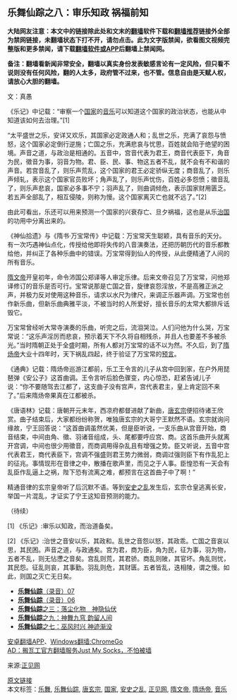  <h2>乐舞仙踪之八：审乐知政 祸福前知</h2> <p class="notice"><b>大陆网友注意：本文中的链接除此处和文末的<a href="https://github.com/bannedbook/fanqiang" >翻墙</a>软件下载和<a href="https://github.com/killgcd/justmysocks/blob/master/README.md">翻墙推荐</a>链接外全部为禁网链接，未翻墙状态下打不开，请勿点击。此为文字版禁闻，欲看图文视频完整版和更多禁闻，请下载<a href="https://github.com/bannedbook/fanqiang">翻墙软件或APP</a>后翻墙上禁闻网。</p><p>备注：翻墙看新闻非常安全，翻墙以真实身份发表敏感言论有一定风险，但只看不说则没有任何风险，翻的人太多，政府管不过来，也不管。信息自由是天赋人权，请放心大胆的翻墙。</b></p>  <div class="entry"> <p></p> <p>文：真愚</p> <p>《乐记》中记载：“审察一个<a href="https://www.bannedbook.org/bnews/tag/%E5%9B%BD%E5%AE%B6/" class="st_tag internal_tag" rel="tag" title="标签 国家 下的日志">国家</a>的<a href="https://www.bannedbook.org/bnews/tag/%e9%9f%b3%e4%b9%90/" class="st_tag internal_tag" rel="tag" title="标签 音乐 下的日志">音乐</a>可以知道这个国家的政治状态，也能从中知道该如何去治理。”[1]</p>  <p>“太平盛世之乐，安详又欢乐，其国家必定政通人和；乱世之乐，充满了哀怨与愤怒，这个国家必定倒行逆施；亡国之乐，充满悲哀与忧思，百姓就会陷于绝望的困境。声音之道，与政治是相通的。五音中，宫音代表为君王，商音代表臣下，角音为民，徵音为事，羽音为物。君、臣、民、事、物这五者不乱，就不会有不和谐的声音。若宫音乱了，则乐声荒乱，这个国家的君王必定骄纵无度；商音乱了，则乐声倾轧，表示这个国家官员败坏；角声乱了，则乐声忧伤，百姓必多怨愤；徵音乱了，则乐声悲哀，国家必多事不宁；羽声乱了，则曲调倾危，表示国家财用匮乏。若五声全部乱了，相互侵陵，则称为慢。这个国家离灭亡也就不远了。”[2]</p> <p>由此可看出，乐还可以用来预测一个国家的兴衰存亡、旦夕祸福，这也是从乐<span class='wp_keywordlink'><a href="https://www.bannedbook.org/forum24/topic8925.html" title="《治国大道》" target="_blank">治国</a></span>的功用中分离出来的。</p> <p>《神仙拾遗》与《隋书·万宝常传》中记载：万宝常天生聪颖，具有音乐的天分。有一次巧遇神仙点化，传授给他即将失传的八音演奏法，还把历朝历代的音乐都教给他，并纠正了各种乐曲中的错误。万宝常得到仙人的传授，从此便精通了人间的所有音乐。</p>  <p><a href="https://www.bannedbook.org/bnews/tag/%E9%9A%8B%E6%96%87%E5%B8%9D/" class="st_tag internal_tag" rel="tag" title="标签 隋文帝 下的日志">隋文帝</a>开皇初年，命令沛国公郑译等人审定乐律。后来文帝召见了万宝常，问他郑译修订的音乐是否可行。宝常说那是亡国之音，旋律哀怨淫放，不是高雅正派之声，并极力反对使用这种音乐，请求以水尺为律尺，来调正乐器声调。万宝常也创作新乐曲，但新乐曲典雅平淡，不被当时的人所爱好，擅长音乐的太常大都排斥诋毁它。</p> <p>万宝常曾经听大常寺演奏的乐曲，听完之后，流泪哭泣。人们问他为什么哭，万宝常说：“这乐声淫厉而悲哀，预示着天下不久将自相残杀，并且人也要差不多被杀光。”当时隋朝正处于全盛时期，所有人都对万宝常的话不以为然。不久后，到了<a href="https://www.bannedbook.org/bnews/tag/%E9%9A%8B%E7%82%80%E5%B8%9D/" class="st_tag internal_tag" rel="tag" title="标签 隋炀帝 下的日志">隋炀帝</a>大业十四年时，天下祸乱四起，终于验证了万宝常的<span class='wp_keywordlink'><a href="https://www.bannedbook.org/forum5/" title="预言玄学禁书下载" rel="nofollow">预言</a></span>。</p> <p>《通典》记载：隋炀帝巡游江都前，乐工王令言的儿子从宫中回到家，在户外用琵琶弹《安公子》这首曲调。王令言听后脸色骤变，内心惊恐，赶紧告诫儿子说：“你不要随驾去江都了，这支曲子没有宫声，宫代表君主，皇上肯定回不来了。”后来隋炀帝果真在江都被杀。</p>  <p>《唐语林》记载：唐朝开元末年，西凉府都督进献了新曲，<a href="https://www.bannedbook.org/bnews/tag/%e5%94%90%e7%8e%84%e5%ae%97/" class="st_tag internal_tag" rel="tag" title="标签 唐玄宗 下的日志">唐玄宗</a>便招待诸王欣赏。曲子结束后，大家都纷纷称贺，唯独唐玄宗的大哥宁王默然不语。玄宗就询问缘故，宁王回答说：“这首曲调虽然优美，但是臣听说，一支乐曲从宫音开始，商音结束，中间由角、徵、羽诸音组成，头、尾都要呼应宫、商。这首乐曲开头就离开宫调，中间也很少用徵音，而商调用得杂乱且有增强之势。臣又听说，五音中宫代表君王，商代表臣下，宫调不强盛则君王势力微弱，商调过强则臣下有作乱犯上的征兆。事情现形在音律之中，散播在歌声里，而见之于人事。臣惶恐有一天会有乱臣作乱逼上之祸，陛下恐有流离之难，都预言在这首曲子中了啊！”</p> <p>精通音律的玄宗皇帝听了后沉默不语。等到<a href="https://www.bannedbook.org/bnews/tag/%E5%AE%89%E5%8F%B2%E4%B9%8B%E4%B9%B1/" class="st_tag internal_tag" rel="tag" title="标签 安史之乱 下的日志">安史之乱</a>发生后，玄宗仓皇逃离长安，举国一片混乱，才证实了宁王这知音预测的能力。</p> <p>（待续）</p>  <p>[1] 《乐记》:审乐以知政，而治道备矣。</p> <p>[2] 《乐记》:治世之音安以乐，其政和。乱世之音怨以怒，其政乖。亡国之音哀以思，其民困。声音之道，与政通矣。宫为君，商为臣，角为民，征为事，羽为物，五者不乱，则无怗懘之音矣。宫乱则荒，其君骄。商乱则陂，其官坏。角乱则忧，其民怨。征乱则哀，其事勤。羽乱则危，其财匮。五者皆乱，迭相陵，谓之慢。如此，则国之灭亡无日矣。</p> <ul class='op-related-articles' title='相关阅读'> <li><a href='https://www.bannedbook.org/bnews/tculture/20190219/1083306.html' target='_blank'><b>乐舞仙踪</b>（录音）07</a></li> <li><a href='https://www.bannedbook.org/bnews/tculture/20190217/1082307.html' target='_blank'><b>乐舞仙踪</b>（录音）06</a></li> <li><a href='https://www.bannedbook.org/bnews/tculture/20190101/1056889.html' target='_blank'><b>乐舞仙踪</b>之三：落尘化物　神隐仙伏</a></li> <li><a href='https://www.bannedbook.org/bnews/tculture/20170718/793528.html' target='_blank'><b>乐舞仙踪</b>之九：神舞九穹 韵留人间</a></li> <li><a href='https://www.bannedbook.org/bnews/tculture/20190101/792550.html' target='_blank'><b>乐舞仙踪</b>之七：巫风时兴 神迹渐没</a></li> </ul> <div class="texttj"> <a href="https://github.com/bannedbook/fanqiang/wiki/%E7%A6%81%E9%97%BB%E7%BD%91%E5%AE%89%E5%8D%93%E7%BF%BB%E5%A2%99%E6%96%B0%E9%97%BBAPP" target="_blank">安卓翻墙APP</a>、<a href="https://github.com/bannedbook/fanqiang/wiki/Chrome%E4%B8%80%E9%94%AE%E7%BF%BB%E5%A2%99%E5%8C%85" target="_blank">Windows翻墙:ChromeGo</a><br/> <a href="https://github.com/killgcd/justmysocks/blob/master/README.md" target="_blank">AD：搬瓦工官方翻墙服务Just My Socks，不怕被墙</a> </div><p>来源:<a href="https://www.bannedbook.org/bnews/tag/%e6%ad%a3%e8%a7%81%e7%bd%91/" class="st_tag internal_tag" rel="tag" title="标签 正见网 下的日志">正见网</a></p><a name='sharetosocial'></a>         <div><a href='https://www.bannedbook.org/bnews/tculture/20170717/792953.html'>原文链接</a></div>  </div><!--END ENTRY--> <div class="postfooter"> <div>本文标签：<a href="https://www.bannedbook.org/bnews/tag/%E4%B9%90%E8%88%9E/" rel="tag">乐舞</a>, <a href="https://www.bannedbook.org/bnews/tag/%E4%B9%90%E8%88%9E%E4%BB%99%E8%B8%AA/" rel="tag">乐舞仙踪</a>, <a href="https://www.bannedbook.org/bnews/tag/%e5%94%90%e7%8e%84%e5%ae%97/" rel="tag">唐玄宗</a>, <a href="https://www.bannedbook.org/bnews/tag/%E5%9B%BD%E5%AE%B6/" rel="tag">国家</a>, <a href="https://www.bannedbook.org/bnews/tag/%E5%AE%89%E5%8F%B2%E4%B9%8B%E4%B9%B1/" rel="tag">安史之乱</a>, <a href="https://www.bannedbook.org/bnews/tag/%e6%ad%a3%e8%a7%81%e7%bd%91/" rel="tag">正见网</a>, <a href="https://www.bannedbook.org/bnews/tag/%E9%9A%8B%E6%96%87%E5%B8%9D/" rel="tag">隋文帝</a>, <a href="https://www.bannedbook.org/bnews/tag/%E9%9A%8B%E7%82%80%E5%B8%9D/" rel="tag">隋炀帝</a>, <a href="https://www.bannedbook.org/bnews/tag/%e9%9f%b3%e4%b9%90/" rel="tag">音乐</a></div>  </div><!--END POSTFOOTER--> 